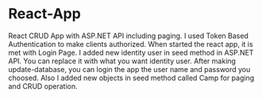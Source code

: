 # React-App
React CRUD App with ASP.NET API including paging. I used Token Based Authentication to make clients authorized. When started the react app, it is met with Login Page. I added new identity user in seed method in ASP.NET API. You can replace it with what you want identity user. After making update-database, you can login the app the user name and password you choosed. Also I added new objects in seed method called Camp for paging and CRUD operation.
